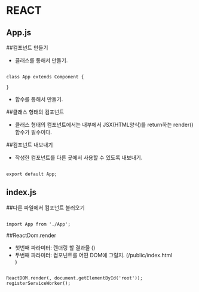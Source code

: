 REACT
===================

App.js
--------------

##컴포넌트 만들기

<p>

* 클래스를 통해서 만들기.

<pre><code>
class App extends Component {

}
</code></pre>

* 함수를 통해서 만들기.

</p>

##클래스 형태의 컴포넌트

<p>

* 클래스 형태의 컴포넌트에서는 내부에서 JSX(HTML양식)를 return하는 render() 함수가 필수이다.

</p>

##컴포넌트 내보내기

<p>

* 작성한 컴포넌트를 다른 곳에서 사용할 수 있도록 내보내기.

<pre><code>
export default App;
</code></pre>

</p>

index.js
-----------------

##다른 파일에서 컴포넌트 불러오기

<p>

<pre><code>
import App from './App';
</code></pre>

</p>

##ReactDom.render

<p>

* 첫번째 파라미터: 렌더링 할 결과물 (<App />)
* 두번째 파라미터: 컴포넌트를 어떤 DOM에 그릴지. (/public/index.html <div id="root"></div>)

<pre><code>
ReactDOM.render(<App />, document.getElementById('root'));
registerServiceWorker();
</code></pre>

</p>


